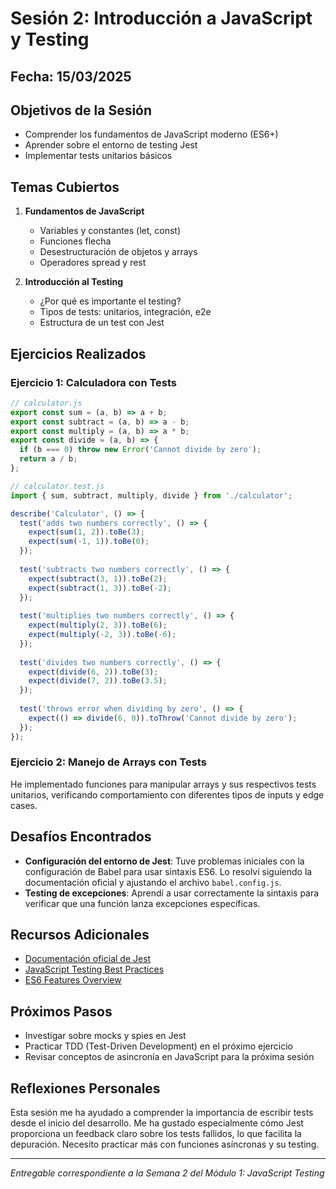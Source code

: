 # Sesión 2: Introducción a JavaScript y Testing

## Fecha: 15/03/2025

## Objetivos de la Sesión

- Comprender los fundamentos de JavaScript moderno (ES6+)
- Aprender sobre el entorno de testing Jest
- Implementar tests unitarios básicos

## Temas Cubiertos

1. **Fundamentos de JavaScript**
   - Variables y constantes (let, const)
   - Funciones flecha
   - Desestructuración de objetos y arrays
   - Operadores spread y rest

2. **Introducción al Testing**
   - ¿Por qué es importante el testing?
   - Tipos de tests: unitarios, integración, e2e
   - Estructura de un test con Jest

## Ejercicios Realizados

### Ejercicio 1: Calculadora con Tests

```javascript
// calculator.js
export const sum = (a, b) => a + b;
export const subtract = (a, b) => a - b;
export const multiply = (a, b) => a * b;
export const divide = (a, b) => {
  if (b === 0) throw new Error('Cannot divide by zero');
  return a / b;
};

// calculator.test.js
import { sum, subtract, multiply, divide } from './calculator';

describe('Calculator', () => {
  test('adds two numbers correctly', () => {
    expect(sum(1, 2)).toBe(3);
    expect(sum(-1, 1)).toBe(0);
  });
  
  test('subtracts two numbers correctly', () => {
    expect(subtract(3, 1)).toBe(2);
    expect(subtract(1, 3)).toBe(-2);
  });
  
  test('multiplies two numbers correctly', () => {
    expect(multiply(2, 3)).toBe(6);
    expect(multiply(-2, 3)).toBe(-6);
  });
  
  test('divides two numbers correctly', () => {
    expect(divide(6, 2)).toBe(3);
    expect(divide(7, 2)).toBe(3.5);
  });
  
  test('throws error when dividing by zero', () => {
    expect(() => divide(6, 0)).toThrow('Cannot divide by zero');
  });
});
```

### Ejercicio 2: Manejo de Arrays con Tests

He implementado funciones para manipular arrays y sus respectivos tests unitarios, verificando comportamiento con diferentes tipos de inputs y edge cases.

## Desafíos Encontrados

- **Configuración del entorno de Jest**: Tuve problemas iniciales con la configuración de Babel para usar sintaxis ES6. Lo resolví siguiendo la documentación oficial y ajustando el archivo `babel.config.js`.
- **Testing de excepciones**: Aprendí a usar correctamente la sintaxis para verificar que una función lanza excepciones específicas.

## Recursos Adicionales

- [Documentación oficial de Jest](https://jestjs.io/docs/getting-started)
- [JavaScript Testing Best Practices](https://github.com/goldbergyoni/javascript-testing-best-practices)
- [ES6 Features Overview](https://github.com/lukehoban/es6features)

## Próximos Pasos

- Investigar sobre mocks y spies en Jest
- Practicar TDD (Test-Driven Development) en el próximo ejercicio
- Revisar conceptos de asincronía en JavaScript para la próxima sesión

## Reflexiones Personales

Esta sesión me ha ayudado a comprender la importancia de escribir tests desde el inicio del desarrollo. Me ha gustado especialmente cómo Jest proporciona un feedback claro sobre los tests fallidos, lo que facilita la depuración. Necesito practicar más con funciones asíncronas y su testing.

---

*Entregable correspondiente a la Semana 2 del Módulo 1: JavaScript Testing*